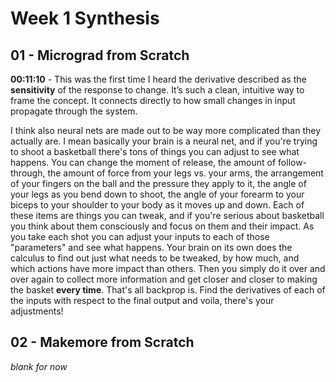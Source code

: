 # Week 1 Synthesis

## 01 - Micrograd from Scratch

**00:11:10** - This was the first time I heard the derivative described as the **sensitivity** of the response to change. It’s such a clean, intuitive way to frame the concept. It connects directly to how small changes in input propagate through the system.

I think also neural nets are made out to be way more complicated than they actually are. I mean basically your brain is a neural net, and if you're trying to shoot a basketball there's tons of things you can adjust to see what happens. You can change the moment of release, the amount of follow-through, the amount of force from your legs vs. your arms, the arrangement of your fingers on the ball and the pressure they apply to it, the angle of your legs as you bend down to shoot, the angle of your forearm to your biceps to your shoulder to your body as it moves up and down. Each of these items are things you can tweak, and if you're serious about basketball you think about them consciously and focus on them and their impact. As you take each shot you can adjust your inputs to each of those "parameters" and see what happens. Your brain on its own does the calculus to find out just what needs to be tweaked, by how much, and which actions have more impact than others. Then you simply do it over and over again to collect more information and get closer and closer to making the basket **every time**. That's all backprop is. Find the derivatives of each of the inputs with respect to the final output and voila, there's your adjustments!

## 02 - Makemore from Scratch

_blank for now_



